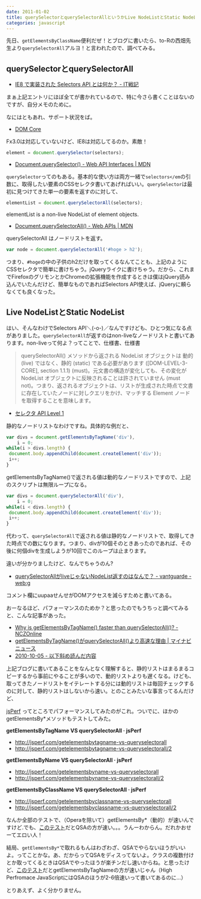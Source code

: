 ```yaml
---
date: 2011-01-02
title: querySelectorとquerySelectorAllというかLive NodeListとStatic NodeList
categories: javascript
---
```


先日、`getElementsByClassName`便利だぜ！とブログに書いたら、to-Rの西畑先生より`querySelectorAll`アルヨ！と言われたので、調べてみる。

## querySelectorとquerySelectorAll

+ [IE8 で実装された Selectors API とは何か？ - IT戦記](http://d.hatena.ne.jp/amachang/20080306/1204787459)

まぁ上記エントリにほぼ全てが書かれているので、特に今さら書くことはないのですが、自分メモのために。

なにはともあれ、サポート状況をば。

+ [DOM Core](http://quirksmode.org/dom/core/)

Fx3.0は対応していないけど、IE8は対応してるのか。素敵！

```javascript
element = document.querySelector(selectors);
```

+ [Document.querySelector() - Web API Interfaces | MDN](https://developer.mozilla.org/en-US/docs/Web/API/Document/querySelector)

`querySelector`ってのもある。基本的な使い方は両方一緒で`selectors</em`の引数に、取得したい要素のCSSセレクタ書いてあげればいい。`querySelector`は最初に見つけてきた単一の要素を返すのに対して、

> 
```javascript
elementList = document.querySelectorAll(selectors);
```
elementList is a non-live NodeList of element objects.

+ [Document.querySelectorAll() - Web APIs | MDN](https://developer.mozilla.org/en-US/docs/Web/API/Document/querySelectorAll)

querySelectorAll はノードリストを返す。

```javascript
var node = document.querySelectorAll('#hoge > h2');
```

つまり、`#hoge`の中の子供のh2だけを取ってくるなんてことも、上記のようにCSSセレクタで簡単に書けちゃう。jQueryライクに書けちゃう。だから、これまでFirefoxのグリモンとかChromeの拡張機能を作成するときは僕はjQuery読み込んでいたんだけど、簡単なものであればSelectors API使えば、jQueryに頼らなくても良くなった。

## Live NodeListとStatic NodeList

はい、そんなわけでSelectors API＼(-o-)／なんですけども、ひとつ気になる点がありました。`querySelectorAll`が返すのはnon-liveなノードリストと書いてあります。non-liveって何よ？ってことで、仕様書、仕様書

> querySelectorAll() メソッドから返される NodeList オブジェクトは 動的 (live) ではなく、静的 (static) である必要があります ([DOM-LEVEL-3-CORE], section 1.1.1) (must)。元文書の構造が変化しても、その変化が NodeList オブジェクトに反映されることは許されていません (must not)。つまり、返されるオブジェクトは、リストが生成された時点で文書に存在していたノードに対しクエリをかけ、マッチする Element ノードを取得することを意味します。

+ [セレクタ API Level 1](http://standards.mitsue.co.jp/resources/w3c/TR/selectors-api/)

静的なノードリストなわけですね。具体的な例だと、

```javascript
var divs = document.getElementsByTagName('div'),
    i = 0;
while(i > divs.length) {
 document.body.appendChild(document.createElement('div'));
 i++;
}
```

getElementsByTagName()で返される値は動的なノードリストですので、上記のスクリプトは無限ループになる。

```javascript
var divs = document.querySelectorAll('div'),
    i = 0;
while(i < divs.length) {
 document.body.appendChild(document.createElement('div'));
 i++;
}
```

代わって、`querySelectorAll`で返される値は静的なノードリストで、取得してきた時点での数になります。つまり、divが10個そのときあったのであれば、その後に何個divを生成しようが10回でこのループは止まります。

違いが分かりましたけど、なんでちゃうのん?

+ [querySelectorAllがliveじゃないNodeList返すのはなんで？ - vantguarde - web:g](http://web.g.hatena.ne.jp/vantguarde/20081114/1226673398)

コメント欄にuupaaせんせがDOMアクセスを減らすためと書いてある。

おーなるほど、パフォーマンスのためか？と思ったのでもうちっと調べてみると、こんな記事があった。

+ [Why is getElementsByTagName() faster than querySelectorAll()? - NCZOnline](https://www.nczonline.net/blog/2010/09/28/why-is-getelementsbytagname-faster-that-queryselectorall/)
+ [getElementsByTagName()がquerySelectorAll()より高速な理由 | マイナビニュース](http://news.mynavi.jp/articles/2010/10/01/javascript-nodelist-difference/)
+ [2010-10-05 - 以下斜め読んだ内容](http://vwxyz.hateblo.jp/entries/2010/10/05)

上記ブログに書いてあることをなんとなく理解すると、静的リストはまるまるコピーするから事前にやることが多いので、動的リストよりも遅くなる。けども、取ってきたノードリストをイテレートする分には動的リストは毎回チェックするのに対して、静的リストはしないから速い。とのことみたいな事言ってるんだけど、

<a href="http://jsperf.com/">jsPerf</a> ってところでパフォーマンスしてみたのがこれ。ついでに、ほかのgetElementsBy*メソッドもテストしてみた。

<strong>getElementsByTagName VS querySelectorAll · jsPerf</strong>
<ul>
	<li><a href="http://jsperf.com/getelementsbytagname-vs-queryselectorall">http://jsperf.com/getelementsbytagname-vs-queryselectorall</a></li>
	<li><a href="http://jsperf.com/getelementsbytagname-vs-queryselectorall/2">http://jsperf.com/getelementsbytagname-vs-queryselectorall/2</a></li>
</ul>
<strong>getElementsByName VS querySelectorAll · jsPerf</strong>
<ul>
	<li><a href="http://jsperf.com/getelementsbyname-vs-queryselectorall">http://jsperf.com/getelementsbyname-vs-queryselectorall</a></li>
	<li><a href="http://jsperf.com/getelementsbyname-vs-queryselectorall/2">http://jsperf.com/getelementsbyname-vs-queryselectorall/2</a></li>
</ul>
<strong>getElementsByClassName VS querySelectorAll · jsPerf</strong>


<ul>
	<li><a href="http://jsperf.com/getelementsbyclassname-vs-queryselectorall">http://jsperf.com/getelementsbyclassname-vs-queryselectorall</a></li>
	<li><a href="http://jsperf.com/getelementsbyclassname-vs-queryselectorall/2">http://jsperf.com/getelementsbyclassname-vs-queryselectorall/2</a></li>
</ul>

なんか全部のテストで、（Operaを除いて）getElementsBy*（動的）が速いんですけど.でも、<a href="http://jsperf.com/getelementsbytagname-a-0-vs-queryselector-a/4">このテスト</a>だとQSAの方が速い。。。うんーわからん。だれかおせーてエロい人！

結局、`getElementsBy*`で取れるもんはわざわざ、QSAでやらないほうがいいよ。ってことかな。あ、だからってQSAをディスってないよ。クラスの複数付けとか取ってくるときはQSAでやったほうが楽チンだし速いからね。と思ったけど、<a href="http://jsperf.com/the-benefit-of-using-the-selectors-api">このテスト</a>だとgetElementsByTagNameの方が速いじゃん（High Perfromace JavaScriptにはQSAのほうが2-6倍速いって書いてあるのに...）

とりあえず、よく分かりません。